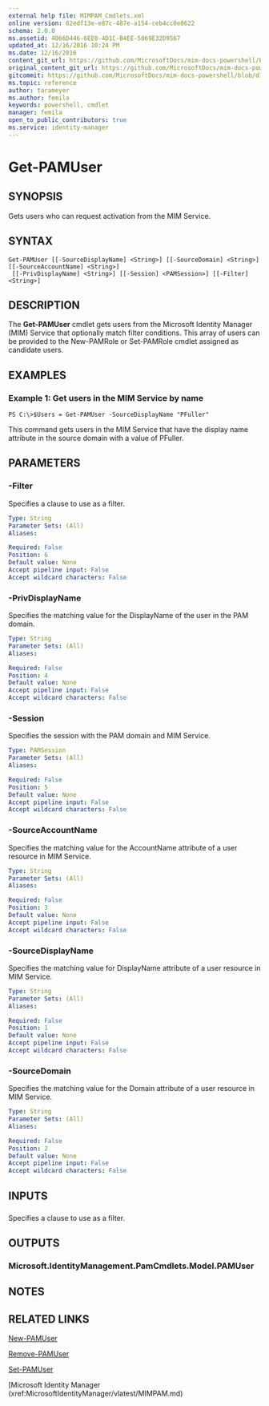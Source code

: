 ```yaml
---
external help file: MIMPAM_Cmdlets.xml
online version: 82edf13e-e87c-487e-a154-ceb4cc0e8622
schema: 2.0.0
ms.assetid: 4066D446-6EE0-4D1C-B4EE-5069E32D9567
updated_at: 12/16/2016 10:24 PM
ms.date: 12/16/2016
content_git_url: https://github.com/MicrosoftDocs/mim-docs-powershell/blob/master/mim-cmdlets/MicrosoftIdentityManager/vlatest/Get-PAMUser.md
original_content_git_url: https://github.com/MicrosoftDocs/mim-docs-powershell/blob/master/mim-cmdlets/MicrosoftIdentityManager/vlatest/Get-PAMUser.md
gitcommit: https://github.com/MicrosoftDocs/mim-docs-powershell/blob/d76fe71a336b890697ca5b79f29d35c57acf4cc6/mim-cmdlets/MicrosoftIdentityManager/vlatest/Get-PAMUser.md
ms.topic: reference
author: tarameyer
ms.author: femila
keywords: powershell, cmdlet
manager: femila
open_to_public_contributors: true
ms.service: identity-manager
---
```


# Get-PAMUser

## SYNOPSIS
Gets users who can request activation from the MIM Service.

## SYNTAX

```
Get-PAMUser [[-SourceDisplayName] <String>] [[-SourceDomain] <String>] [[-SourceAccountName] <String>]
 [[-PrivDisplayName] <String>] [[-Session] <PAMSession>] [[-Filter] <String>]
```

## DESCRIPTION
The **Get-PAMUser** cmdlet gets users from the Microsoft Identity Manager (MIM) Service that optionally match filter conditions. 
This array of users can be provided to the New-PAMRole or Set-PAMRole cmdlet assigned as candidate users.

## EXAMPLES

### Example 1: Get users in the MIM Service by name
```
PS C:\>$Users = Get-PAMUser -SourceDisplayName "PFuller"
```

This command gets users in the MIM Service that have the display name attribute in the source domain with a value of PFuller.

## PARAMETERS

### -Filter
Specifies a clause to use as a filter.

```yaml
Type: String
Parameter Sets: (All)
Aliases: 

Required: False
Position: 6
Default value: None
Accept pipeline input: False
Accept wildcard characters: False
```

### -PrivDisplayName
Specifies the matching value for the DisplayName of the user in the PAM domain.

```yaml
Type: String
Parameter Sets: (All)
Aliases: 

Required: False
Position: 4
Default value: None
Accept pipeline input: False
Accept wildcard characters: False
```

### -Session
Specifies the session with the PAM domain and MIM Service.

```yaml
Type: PAMSession
Parameter Sets: (All)
Aliases: 

Required: False
Position: 5
Default value: None
Accept pipeline input: False
Accept wildcard characters: False
```

### -SourceAccountName
Specifies the matching value for the AccountName attribute of a user resource in MIM Service.

```yaml
Type: String
Parameter Sets: (All)
Aliases: 

Required: False
Position: 3
Default value: None
Accept pipeline input: False
Accept wildcard characters: False
```

### -SourceDisplayName
Specifies the matching value for DisplayName attribute of a user resource in MIM Service.

```yaml
Type: String
Parameter Sets: (All)
Aliases: 

Required: False
Position: 1
Default value: None
Accept pipeline input: False
Accept wildcard characters: False
```

### -SourceDomain
Specifies the matching value for the Domain attribute of a user resource in MIM Service.

```yaml
Type: String
Parameter Sets: (All)
Aliases: 

Required: False
Position: 2
Default value: None
Accept pipeline input: False
Accept wildcard characters: False
```

## INPUTS

### 
Specifies a clause to use as a filter.

## OUTPUTS

### Microsoft.IdentityManagement.PamCmdlets.Model.PAMUser

## NOTES

## RELATED LINKS

[New-PAMUser](xref:MicrosoftIdentityManager/vlatest/New-PAMUser.md)

[Remove-PAMUser](xref:MicrosoftIdentityManager/vlatest/Remove-PAMUser.md)

[Set-PAMUser](xref:MicrosoftIdentityManager/vlatest/Set-PAMUser.md)

[Microsoft Identity Manager (xref:MicrosoftIdentityManager/vlatest/MIMPAM.md)

